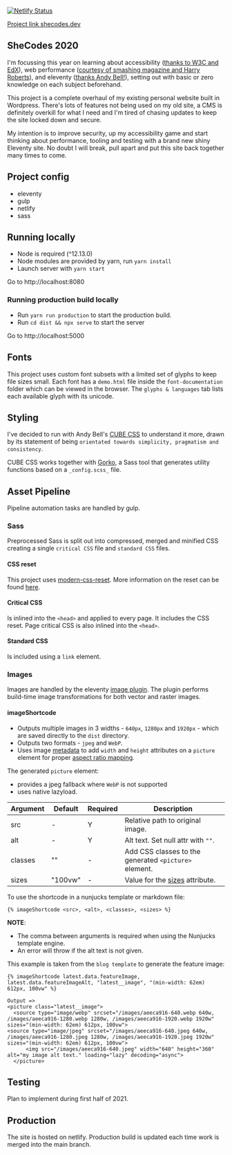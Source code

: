 [![Netlify Status](https://api.netlify.com/api/v1/badges/1d25df11-0cd2-46a1-a5c1-ed59e202b3a6/deploy-status)](https://app.netlify.com/sites/lucid-kepler-c8b25c/deploys)

[Project link shecodes.dev](https://www.shecodes.dev)

## SheCodes 2020

I'm focussing this year on learning about accessibility ([thanks to W3C and EdX](https://www.edx.org/course/web-accessibility-introduction)), web performance ([courtesy of smashing magazine and Harry Roberts](https://smashingconf.com/online-workshops/workshops/harry-roberts)), and eleventy ([thanks Andy Bell!](https://piccalil.li/course/learn-eleventy-from-scratch/)), setting out with basic or zero knowledge on each subject beforehand.

This project is a complete overhaul of my existing personal website built in Wordpress. There's lots of features not being used on my old site, a CMS is definitely overkill for what I need and I'm tired of chasing updates to keep the site locked down and secure.

My intention is to improve security, up my accessibility game and start thinking about performance, tooling and testing with a brand new shiny Eleventy site. No doubt I will break, pull apart and put this site back together many times to come.

## Project config

- eleventy
- gulp
- netlify
- sass

## Running locally

- Node is required (^12.13.0)
- Node modules are provided by yarn, run `yarn install`
- Launch server with `yarn start`

Go to http://localhost:8080

### Running production build locally
- Run `yarn run production` to start the production build.
- Run `cd dist && npx serve` to start the server

Go to http://localhost:5000

## Fonts
This project uses custom font subsets with a limited set of glyphs to keep file sizes small. Each font has a `demo.html` file inside the `font-documentation` folder which can be viewed in the browser. The `glyphs & languages` tab lists each available glyph with its unicode.

## Styling
I've decided to run with Andy Bell's [CUBE CSS](https://piccalil.li/cube-css/) to understand it more, drawn by its statement of being `orientated towards simplicity, pragmatism and consistency`.

CUBE CSS works together with [Gorko](https://github.com/hankchizljaw/gorko), a Sass tool that generates utility functions based on a `_config.scss_` file.

## Asset Pipeline

Pipeline automation tasks are handled by gulp.

### Sass
Preprocessed Sass is split out into compressed, merged and minified CSS creating a single `critical CSS` file and `standard CSS` files.

#### CSS reset
This project uses [modern-css-reset](https://github.com/hankchizljaw/modern-css-reset). More information on the reset can be found [here](https://hankchizljaw.com/wrote/a-modern-css-reset/).

#### Critical CSS
Is inlined into the `<head>` and applied to every page. It includes the CSS reset. Page critical CSS is also inlined into the `<head>`.

#### Standard CSS
Is included using a `link` element.

### Images
Images are handled by the eleventy [image plugin](https://www.11ty.dev/docs/plugins/image/). The plugin performs build-time image transformations for both vector and raster images.

#### **imageShortcode**
- Outputs multiple images in 3 widths - `640px`, `1280px` and `1920px` - which are saved directly to the `dist` directory.
- Outputs two formats - `jpeg` and `WebP`.
- Uses image [metadata](https://www.11ty.dev/docs/plugins/image/#sample-return-object) to add `width` and `height` attributes on a `picture` element for proper [aspect ratio mapping](https://developer.mozilla.org/en-US/docs/Web/Media/images/aspect_ratio_mapping).

The generated `picture` element:
- provides a jpeg fallback where `WebP` is not supported
- uses native lazyload.

| Argument | Default | Required | Description                                           |
| -------- | ------- | -------- | ----------------------------------------------------- |
| src      | -       | Y        | Relative path to original image.                      |
| alt      | -       | Y        | Alt text. Set null attr with `""`.                    |
| classes  | ""      | -        | Add CSS classes to the generated `<picture>` element. |
| sizes    | "100vw" | -        | Value for the [sizes](https://developer.mozilla.org/en-US/docs/Learn/HTML/Multimedia_and_embedding/Responsive_images#resolution_switching_different_sizes) attribute. |

To use the shortcode in a nunjucks template or markdown file:
```
{% imageShortcode <src>, <alt>, <classes>, <sizes> %}
```
**NOTE**:
- The comma between arguments is required when using the Nunjucks template engine.
- An error will throw if the alt text is not given.

This example is taken from the `blog template` to generate the feature image:
```
{% imageShortcode latest.data.featureImage, latest.data.featureImageAlt, "latest__image", "(min-width: 62em) 612px, 100vw" %}

Output =>
<picture class="latest__image">
  <source type="image/webp" srcset="/images/aeeca916-640.webp 640w, /images/aeeca916-1280.webp 1280w, /images/aeeca916-1920.webp 1920w" sizes="(min-width: 62em) 612px, 100vw">
<source type="image/jpeg" srcset="/images/aeeca916-640.jpeg 640w, /images/aeeca916-1280.jpeg 1280w, /images/aeeca916-1920.jpeg 1920w" sizes="(min-width: 62em) 612px, 100vw">
      <img src="/images/aeeca916-640.jpeg" width="640" height="360" alt="my image alt text." loading="lazy" decoding="async">
  </picture>
```
## Testing

Plan to implement during first half of 2021.

## Production

The site is hosted on netlify. Production build is updated each time work is merged into the main branch.
